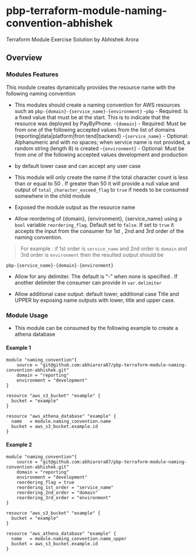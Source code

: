# pbp-terraform-module-naming-convention-abhishek
Terraform Module Exercise Solution by Abhishek Arora

## Overview

### Modules Features
This module creates dynamically provides the resource name with the following naming convention 
- This modules should create a naming convention for AWS resources such as `pbp-{domain}-{service_name}-{environment}`
    -`pbp` - Required: Is a fixed value that must be at the start. This is to indicate that the resource was deployed by PayByPhone.
    -`{domain}` - Required: Must be from one of the following accepted values from the list of domains (reporting|data|platform|fron
tend|backend)
    -`{service_name}` - Optional: Alphanumeric and with no spaces; when service name is not provided, a random string (length 8) is
created
    -`{environment}` - Optional: Must be from one of the following accepted values development and production

- by default lower case and can accept any user case

- This module will only create the name if the total character count is less than or equal to 50 . If greater than 50 it will provide a null value and output of `total_character_exceed_flag` to `true` if needs to be consumed somewhere in the child module

- Exposed the module output as the resource name

- Allow reordering of {domain}, {environment}, {service_name} using a `bool` variable `reordering_flag`. Default set to `false`. If set to `true` it accepts the input from the consumer for 1st , 2nd and 3rd order of the naming convention.
> For example : if 1st order is `service_name` and 2nd order is `domain` and 3rd order is `environment` then the resulted output should be
```
pbp-{service_name}-{domain}-{environment}
```

- Allow for any delimiter. The default is “-” when none is specified . If another delimiter the consumer can provide in `var.delimiter`

- Allow additional case output: default lower, additional case Title and UPPER by exposing name outputs with lower, title and upper case.

### Module Usage

- This module can be consumed by the following example to create a athena database

#### Example 1
```
module "naming_convention"{
    source = "git@github.com:abhiarora87/pbp-terraform-module-naming-convention-abhishek.git"
    domain = "reporting"
    environment = "development"
}

resource "aws_s3_bucket" "example" {
  bucket = "example"
}

resource "aws_athena_database" "example" {
  name   = module.naming_convention.name
  bucket = aws_s3_bucket.example.id
}

```

#### Example 2
```
module "naming_convention"{
    source = "git@github.com:abhiarora87/pbp-terraform-module-naming-convention-abhishek.git"
    domain = "reporting"
    environment = "development"
    reordering_flag = true
    reordering_1st_order = "service_name"
    reordering_2nd_order = "domain"
    reordering_3rd_order = "environment"
}

resource "aws_s3_bucket" "example" {
  bucket = "example"
}

resource "aws_athena_database" "example" {
  name   = module.naming_convention.name_upper
  bucket = aws_s3_bucket.example.id
}

```